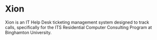 Xion
====

Xion is an IT Help Desk ticketing management system designed to track calls, specifically for the ITS Residential Computer Consulting Program at Binghamton University.
